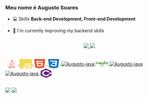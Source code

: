 ### Meu nome é Augusto Soares

- 💻 Skills **Back-end Development, Front-end Development**
- 🌱 I'm currently improving my backend skills
  
  <br>
  <div align="center">
  <a href="https://github.com/soaresaugustof">
    <img height="180em" src="https://github-readme-streak-stats.herokuapp.com/?user=soaresaugustof&theme=tokyonight")/>
  <img height="180em" src="https://github-readme-stats.vercel.app/api/top-langs/?username=soaresaugustof&layout=compact&langs_count=7&theme=tokyonight"/>
</div>

<div style="display: inline_block"><br>
  <img align="center" alt="Augusto-java" height="30" width="40" src="https://github.com/devicons/devicon/blob/v2.16.0/icons/java/java-plain-wordmark.svg">
  <img align="center" alt="Augusto-Js" height="30" width="40" src="https://raw.githubusercontent.com/devicons/devicon/master/icons/javascript/javascript-plain.svg">
  <img align="center" alt="Augusto-HTML" height="30" width="40" src="https://github.com/devicons/devicon/blob/v2.16.0/icons/html5/html5-plain.svg">
  <img align="center" alt="Augusto-CSS" height="30" width="40" src="https://raw.githubusercontent.com/devicons/devicon/master/icons/css3/css3-plain.svg">
  <img align="center" alt="Augusto-java" height="30" width="40" src="https://cdn.jsdelivr.net/gh/devicons/devicon@latest/icons/vscode/vscode-original.svg" />
  <img align="center" alt="Augusto-java" height="30" width="40" src="https://github.com/devicons/devicon/blob/v2.16.0/icons/nodejs/nodejs-plain-wordmark.svg" />
  <img align="center" alt="Augusto-java" height="30" width="40" src="https://cdn.jsdelivr.net/gh/devicons/devicon@latest/icons/python/python-original.svg" />
  <img align="center" alt="Augusto-java" height="30" width="40"  src="https://cdn.jsdelivr.net/gh/devicons/devicon@latest/icons/git/git-original.svg" />
  <img align="center" alt="Augusto-csharp" height="30" width="40"  src="https://github.com/devicons/devicon/blob/v2.16.0/icons/csharp/csharp-plain.svg" />
</div>
  
  ##
 
<div> 
  <a href="https://instagram.com/soaresaugustof" target="_blank"><img src="https://img.shields.io/badge/-Instagram-%23E4405F?style=for-the-badge&logo=instagram&logoColor=white" target="_blank"></a>
  <a href="https://www.linkedin.com/in/augusto-soares-b78a81198/" target="_blank"><img src="https://img.shields.io/badge/LinkedIn-0077B5?style=for-the-badge&logo=linkedin&logoColor=white"></a>
 
</div>
